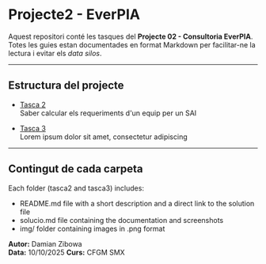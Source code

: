 # Projecte2 - EverPIA

Aquest repositori conté les tasques del **Projecte 02 - Consultoria EverPIA**.  
Totes les guies estan documentades en format Markdown per facilitar-ne la lectura i evitar els *data silos*.

---

## Estructura del projecte

- [Tasca 2](./tasca2/README.md)  
  Saber calcular els requeriments d'un equip per un SAI

- [Tasca 3](./tasca3/README.md)  
  Lorem ipsum dolor sit amet, consectetur adipiscing

---

## Contingut de cada carpeta

Each folder (tasca2 and tasca3) includes:
- README.md file with a short description and a direct link to the solution file
- solucio.md file containing the documentation and screenshots
- img/ folder containing images in .png format


**Autor:** Damian Zibowa  
**Data:** 10/10/2025
**Curs:** CFGM SMX
